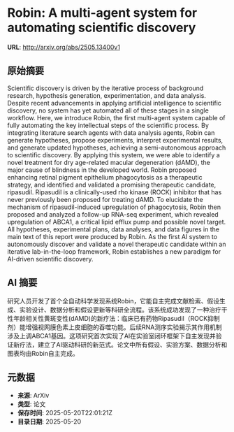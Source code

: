 # Robin: A multi-agent system for automating scientific discovery

**URL**: http://arxiv.org/abs/2505.13400v1

## 原始摘要

Scientific discovery is driven by the iterative process of background
research, hypothesis generation, experimentation, and data analysis. Despite
recent advancements in applying artificial intelligence to scientific
discovery, no system has yet automated all of these stages in a single
workflow. Here, we introduce Robin, the first multi-agent system capable of
fully automating the key intellectual steps of the scientific process. By
integrating literature search agents with data analysis agents, Robin can
generate hypotheses, propose experiments, interpret experimental results, and
generate updated hypotheses, achieving a semi-autonomous approach to scientific
discovery. By applying this system, we were able to identify a novel treatment
for dry age-related macular degeneration (dAMD), the major cause of blindness
in the developed world. Robin proposed enhancing retinal pigment epithelium
phagocytosis as a therapeutic strategy, and identified and validated a
promising therapeutic candidate, ripasudil. Ripasudil is a clinically-used rho
kinase (ROCK) inhibitor that has never previously been proposed for treating
dAMD. To elucidate the mechanism of ripasudil-induced upregulation of
phagocytosis, Robin then proposed and analyzed a follow-up RNA-seq experiment,
which revealed upregulation of ABCA1, a critical lipid efflux pump and possible
novel target. All hypotheses, experimental plans, data analyses, and data
figures in the main text of this report were produced by Robin. As the first AI
system to autonomously discover and validate a novel therapeutic candidate
within an iterative lab-in-the-loop framework, Robin establishes a new paradigm
for AI-driven scientific discovery.


## AI 摘要

研究人员开发了首个全自动科学发现系统Robin，它能自主完成文献检索、假设生成、实验设计、数据分析和假设更新等科研全流程。该系统成功发现了一种治疗干性年龄相关性黄斑变性(dAMD)的新疗法：临床已有药物Ripasudil（ROCK抑制剂）能增强视网膜色素上皮细胞的吞噬功能。后续RNA测序实验揭示其作用机制涉及上调ABCA1基因。这项研究首次实现了AI在实验室闭环框架下自主发现并验证新疗法，建立了AI驱动科研的新范式。论文中所有假设、实验方案、数据分析和图表均由Robin自主完成。

## 元数据

- **来源**: ArXiv
- **类型**: 论文
- **保存时间**: 2025-05-20T22:01:21Z
- **目录日期**: 2025-05-20
